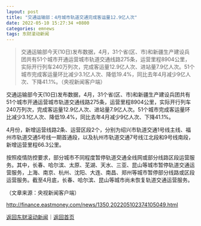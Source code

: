 ```yaml
---
layout: post
title: "交通运输部：4月城市轨道交通完成客运量12.9亿人次"
date: 2022-05-10 15:27:34 +0800
categories: emnews
tags: 东财滚动新闻
---
```

> 交通运输部今天(10日)发布数据，4月，31个省(区、市)和新疆生产建设兵团共有51个城市开通运营城市轨道交通线路275条，运营里程8904公里，实际开行列车240万列次，完成客运量12.9亿人次、进站量7.9亿人次。51个城市完成客运量环比减少3.1亿人次、降低19.4%，同比去年4月减少9亿人次、下降41.1%。（央视新闻客户端）

<p>交通运输部今天(10日)发布数据，4月，31个省(区、市)和新疆生产建设兵团共有51个城市开通运营城市轨道交通线路275条，运营里程8904公里，实际开行列车240万列次，完成客运量12.9亿人次、进站量7.9亿人次。51个城市完成客运量环比减少3.1亿人次、降低19.4%，同比去年4月减少9亿人次、下降41.1%。</p>
 <p>4月份，新增运营线路2条、运营区段2个，分别为绍兴市轨道交通1号线主线、福州市轨道交通5号线一期首通段，以及杭州市轨道交通7号线江北段和9号线南段，新增运营里程66.3公里。</p>
 <p>按照疫情防控要求，部分城市不同程度暂停轨道交通全线网或部分线路区段运营服务。其中，长春、哈尔滨、太原、芜湖、天水、三亚、昆山等城市暂停轨道交通运营服务，上海、南京、杭州、沈阳、大连、南昌、郑州等城市暂停部分线路或区段运营服务。截至4月底，长春、哈尔滨、昆山等城市尚未恢复轨道交通运营服务。</p><p class="em_media">（文章来源：央视新闻客户端）</p>

<http://finance.eastmoney.com/news/1350,202205102374105049.html>

[返回东财滚动新闻](//finews.withounder.com/emnews/)｜[返回首页](//finews.withounder.com/)